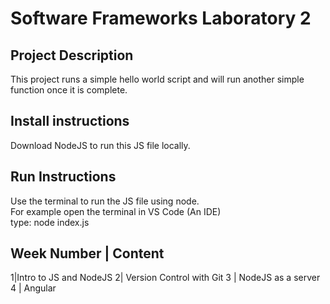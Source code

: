 # Software Frameworks Laboratory 2


## Project Description  

This project runs a simple hello world script and will run another simple function once it is complete.

## Install instructions  
Download NodeJS to run this JS file locally.

## Run Instructions  
Use the terminal to run the JS file using node.  
For example open the terminal in VS Code (An IDE)   
type: node index.js


## Week Number | Content
1|Intro to JS and NodeJS
2| Version Control with Git
3 | NodeJS as a server
4 | Angular
